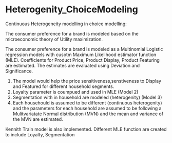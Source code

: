 # Heterogenity_ChoiceModeling
Continuous Heterogeneity modelling in choice modelling:

The consumer  preference for a brand is modeled based on the microeconomic theory of Utility maximization.

The consumer preference for a brand is modeled as a Multinomial Logistic regression models with cusotm Maximum Likelihood estimator function (MLE).
Coefficients for Product Price, Product Display, Product Featuring are estimated.
The estimates are evaluated using Deviation and Significance.

  1) The model would help the price sensitiveness,senstiveness to  Display and Featured for different household segments.
  2) Loyalty parameter is coumpued and used in MLE (Model 2)
  2) Segmentation with in  household are modeled (heterogenity) (Model 3)
  3) Each househould is assumed to be different (continuous heterogenity) and the parameters for each household are assumed to be following a 
  Mulitvariatate Normal distribution (MVN) and the mean and variance of the MVN are estimated.
  
 Kennith Train model is also implemented.
Different MLE function are created to include Loyalty, Segmentation 
 
